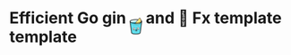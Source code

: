 # Efficient Go gin <img width="22px" style="margin-bottom:-20px" src="https://raw.githubusercontent.com/gin-gonic/logo/master/color.png"> and :unicorn: Fx template template
## 

